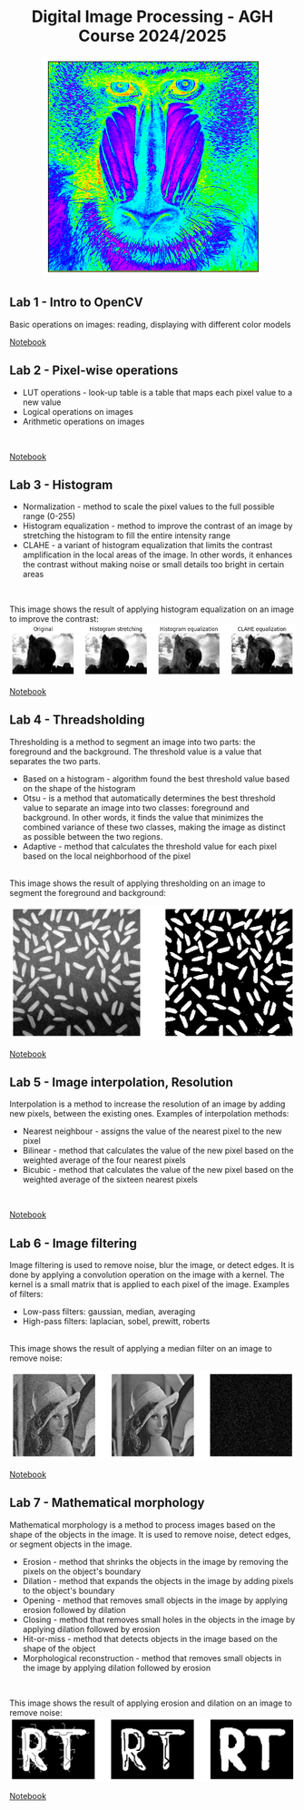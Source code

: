 <h1 align="center"> Digital Image Processing - AGH Course 2024/2025 </h1>

<p align="center">
  <img src="/readme-images/mandril.png" />
</p>

## Lab 1 - Intro to OpenCV
Basic operations on images: reading, displaying with different color models 
</br> 

[Notebook](01_intro.ipynb)

## Lab 2 - Pixel-wise operations
- LUT operations - look-up table is a table that maps each pixel value to a new value 
- Logical operations on images 
- Arithmetic operations on images 
</br> 

[Notebook](02_point.ipynb)

## Lab 3 - Histogram
- Normalization  - method to scale the pixel values to the full possible range (0-255)
- Histogram equalization - method to improve the contrast of an image by stretching the histogram to fill the entire intensity range
- CLAHE - a variant of histogram equalization that limits the contrast amplification in the local areas of the image. In other words, it enhances the contrast without making noise or small details too bright in certain areas
</br> 

This image shows the result of applying histogram equalization on an image to improve the contrast:
![HistogramExample](/readme-images/equalization-example.png)

[Notebook](03_histogram.ipynb)

## Lab 4 - Threadsholding
Thresholding is a method to segment an image into two parts: the foreground and the background. The threshold value is a value that separates the two parts.

- Based on a histogram - algorithm found the best threshold value based on the shape of the histogram
- Otsu - is a method that automatically determines the best threshold value to separate an image into two classes: foreground and background. In other words, it finds the value that minimizes the combined variance of these two classes, making the image as distinct as possible between the two regions.
- Adaptive - method that calculates the threshold value for each pixel based on the local neighborhood of the pixel
</br> 
This image shows the result of applying thresholding on an image to segment the foreground and background:

![ThresholdingExample](/readme-images/thresholding-example.png)

[Notebook](04_thresholding.ipynb)

## Lab 5 - Image interpolation, Resolution
Interpolation is a method to increase the resolution of an image by adding new pixels, between the existing ones.
Examples of interpolation methods:
- Nearest neighbour - assigns the value of the nearest pixel to the new pixel
- Bilinear - method that calculates the value of the new pixel based on the weighted average of the four nearest pixels
- Bicubic - method that calculates the value of the new pixel based on the weighted average of the sixteen nearest pixels
</br>

[Notebook](05_resolution.ipynb)

## Lab 6 - Image filtering
Image filtering is used to remove noise, blur the image, or detect edges. It is done by applying a convolution operation on the image with a kernel. The kernel is a small matrix that is applied to each pixel of the image. 
Examples of filters:
- Low-pass filters: gaussian, median, averaging
- High-pass filters: laplacian, sobel, prewitt, roberts
</br> 
This image shows the result of applying a median filter on an image to remove noise:

![MedianFilterExample](/readme-images/median-filter-example.png)

[Notebook](06_context.ipynb)

## Lab 7 - Mathematical morphology
Mathematical morphology is a method to process images based on the shape of the objects in the image. It is used to remove noise, detect edges, or segment objects in the image.
- Erosion - method that shrinks the objects in the image by removing the pixels on the object's boundary
- Dilation - method that expands the objects in the image by adding pixels to the object's boundary
- Opening - method that removes small objects in the image by applying erosion followed by dilation
- Closing - method that removes small holes in the objects in the image by applying dilation followed by erosion
- Hit-or-miss - method that detects objects in the image based on the shape of the object
- Morphological reconstruction - method that removes small objects in the image by applying dilation followed by erosion
</br> 

This image shows the result of applying erosion and dilation on an image to remove noise:
![Example](/readme-images/erosion-dilation-example.png)

[Notebook](10_morphology.ipynb)